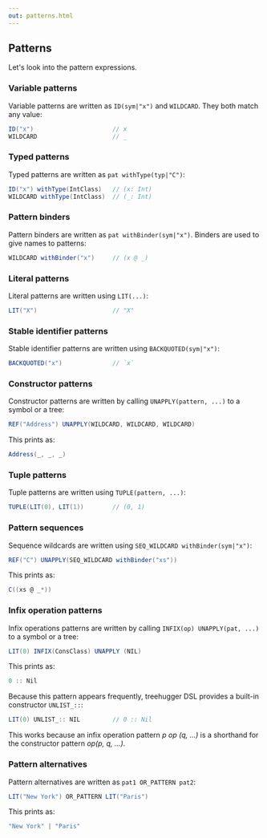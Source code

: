 ```yaml
---
out: patterns.html
---
```


Patterns
--------

Let's look into the pattern expressions.

### Variable patterns

Variable patterns are written as `ID(sym|"x")` and `WILDCARD`. They both match any value:

```scala
ID("x")                      // x
WILDCARD                     // _
```

### Typed patterns

Typed patterns are written as `pat withType(typ|"C")`:

```scala
ID("x") withType(IntClass)   // (x: Int)
WILDCARD withType(IntClass)  // (_: Int)
```

### Pattern binders

Pattern binders are written as `pat withBinder(sym|"x")`. Binders are used to give names to patterns:

```scala
WILDCARD withBinder("x")     // (x @ _)
```

### Literal patterns

Literal patterns are written using `LIT(...)`:

```scala
LIT("X")                     // "X"
```

### Stable identifier patterns

Stable identifier patterns are written using `BACKQUOTED(sym|"x")`:

```scala
BACKQUOTED("x")              // `x`
```

### Constructor patterns

Constructor patterns are written by calling `UNAPPLY(pattern, ...)` to a symbol or a tree:

```scala
REF("Address") UNAPPLY(WILDCARD, WILDCARD, WILDCARD)
```

This prints as:

```scala
Address(_, _, _)
```

### Tuple patterns

Tuple patterns are written using `TUPLE(pattern, ...)`:

```scala
TUPLE(LIT(0), LIT(1))        // (0, 1)
```

### Pattern sequences

Sequence wildcards are written using `SEQ_WILDCARD withBinder(sym|"x")`:

```scala
REF("C") UNAPPLY(SEQ_WILDCARD withBinder("xs"))
```

This prints as:

```scala
C((xs @ _*))
```

### Infix operation patterns

Infix operations patterns are written by calling `INFIX(op) UNAPPLY(pat, ...)` to a symbol or a tree:

```scala
LIT(0) INFIX(ConsClass) UNAPPLY (NIL)
```

This prints as:

```scala
0 :: Nil
```

Because this pattern appears frequently, treehugger DSL provides a built-in constructor `UNLIST_::`:

```scala
LIT(0) UNLIST_:: NIL         // 0 :: Nil
```

This works because an infix operation pattern _p op (q, ...)_ is a shorthand for the constructor pattern _op(p, q, ...)_.

### Pattern alternatives

Pattern alternatives are written as `pat1 OR_PATTERN pat2`:

```scala
LIT("New York") OR_PATTERN LIT("Paris")
```

This prints as:

```scala
"New York" | "Paris"
```
